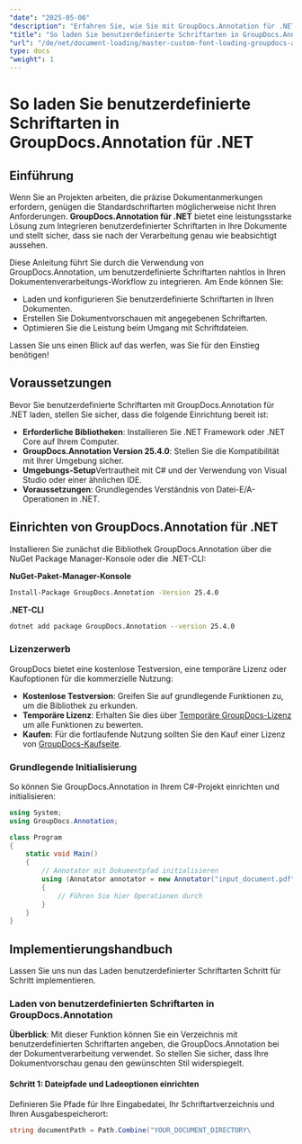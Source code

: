 ```yaml
---
"date": "2025-05-06"
"description": "Erfahren Sie, wie Sie mit GroupDocs.Annotation für .NET benutzerdefinierte Schriftarten in Ihren Dokumentverarbeitungs-Workflow integrieren. Optimieren Sie Ihre Anmerkungen mit präziser Schriftgestaltung."
"title": "So laden Sie benutzerdefinierte Schriftarten in GroupDocs.Annotation für .NET – Eine umfassende Anleitung"
"url": "/de/net/document-loading/master-custom-font-loading-groupdocs-annotation-dotnet/"
type: docs
"weight": 1
---
```


# So laden Sie benutzerdefinierte Schriftarten in GroupDocs.Annotation für .NET

## Einführung

Wenn Sie an Projekten arbeiten, die präzise Dokumentanmerkungen erfordern, genügen die Standardschriftarten möglicherweise nicht Ihren Anforderungen. **GroupDocs.Annotation für .NET** bietet eine leistungsstarke Lösung zum Integrieren benutzerdefinierter Schriftarten in Ihre Dokumente und stellt sicher, dass sie nach der Verarbeitung genau wie beabsichtigt aussehen.

Diese Anleitung führt Sie durch die Verwendung von GroupDocs.Annotation, um benutzerdefinierte Schriftarten nahtlos in Ihren Dokumentenverarbeitungs-Workflow zu integrieren. Am Ende können Sie:
- Laden und konfigurieren Sie benutzerdefinierte Schriftarten in Ihren Dokumenten.
- Erstellen Sie Dokumentvorschauen mit angegebenen Schriftarten.
- Optimieren Sie die Leistung beim Umgang mit Schriftdateien.

Lassen Sie uns einen Blick auf das werfen, was Sie für den Einstieg benötigen!

## Voraussetzungen

Bevor Sie benutzerdefinierte Schriftarten mit GroupDocs.Annotation für .NET laden, stellen Sie sicher, dass die folgende Einrichtung bereit ist:
- **Erforderliche Bibliotheken**: Installieren Sie .NET Framework oder .NET Core auf Ihrem Computer.
- **GroupDocs.Annotation Version 25.4.0**: Stellen Sie die Kompatibilität mit Ihrer Umgebung sicher.
- **Umgebungs-Setup**Vertrautheit mit C# und der Verwendung von Visual Studio oder einer ähnlichen IDE.
- **Voraussetzungen**: Grundlegendes Verständnis von Datei-E/A-Operationen in .NET.

## Einrichten von GroupDocs.Annotation für .NET

Installieren Sie zunächst die Bibliothek GroupDocs.Annotation über die NuGet Package Manager-Konsole oder die .NET-CLI:

**NuGet-Paket-Manager-Konsole**
```bash
Install-Package GroupDocs.Annotation -Version 25.4.0
```

**\.NET-CLI**
```bash
dotnet add package GroupDocs.Annotation --version 25.4.0
```

### Lizenzerwerb

GroupDocs bietet eine kostenlose Testversion, eine temporäre Lizenz oder Kaufoptionen für die kommerzielle Nutzung:
- **Kostenlose Testversion**: Greifen Sie auf grundlegende Funktionen zu, um die Bibliothek zu erkunden.
- **Temporäre Lizenz**: Erhalten Sie dies über [Temporäre GroupDocs-Lizenz](https://purchase.groupdocs.com/temporary-license/) um alle Funktionen zu bewerten.
- **Kaufen**: Für die fortlaufende Nutzung sollten Sie den Kauf einer Lizenz von [GroupDocs-Kaufseite](https://purchase.groupdocs.com/buy).

### Grundlegende Initialisierung

So können Sie GroupDocs.Annotation in Ihrem C#-Projekt einrichten und initialisieren:

```csharp
using System;
using GroupDocs.Annotation;

class Program
{
    static void Main()
    {
        // Annotator mit Dokumentpfad initialisieren
        using (Annotator annotator = new Annotator("input_document.pdf"))
        {
            // Führen Sie hier Operationen durch
        }
    }
}
```

## Implementierungshandbuch

Lassen Sie uns nun das Laden benutzerdefinierter Schriftarten Schritt für Schritt implementieren.

### Laden von benutzerdefinierten Schriftarten in GroupDocs.Annotation

**Überblick**: Mit dieser Funktion können Sie ein Verzeichnis mit benutzerdefinierten Schriftarten angeben, die GroupDocs.Annotation bei der Dokumentverarbeitung verwendet. So stellen Sie sicher, dass Ihre Dokumentvorschau genau den gewünschten Stil widerspiegelt.

#### Schritt 1: Dateipfade und Ladeoptionen einrichten

Definieren Sie Pfade für Ihre Eingabedatei, Ihr Schriftartverzeichnis und Ihren Ausgabespeicherort:

```csharp
string documentPath = Path.Combine("YOUR_DOCUMENT_DIRECTORY\